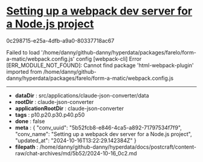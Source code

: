 # [Setting up a webpack dev server for a Node.js project](https://claude.ai/chat/5b52fcb8-e846-4ca5-a892-71797534f7f9)

0c298715-e25a-4dfb-a9a0-80337718ac67

Failed to load '/home/danny/github-danny/hyperdata/packages/farelo/form-a-matic/webpack.config.js' config
[webpack-cli] Error [ERR_MODULE_NOT_FOUND]: Cannot find package 'html-webpack-plugin' imported from /home/danny/github-danny/hyperdata/packages/farelo/form-a-matic/webpack.config.js

---

* **dataDir** : src/applications/claude-json-converter/data
* **rootDir** : claude-json-converter
* **applicationRootDir** : claude-json-converter
* **tags** : p10.p20.p30.p40.p50
* **done** : false
* **meta** : {
  "conv_uuid": "5b52fcb8-e846-4ca5-a892-71797534f7f9",
  "conv_name": "Setting up a webpack dev server for a Node.js project",
  "updated_at": "2024-10-16T13:22:29.142384Z"
}
* **filepath** : /home/danny/github-danny/hyperdata/docs/postcraft/content-raw/chat-archives/md/5b52/2024-10-16_0c2.md